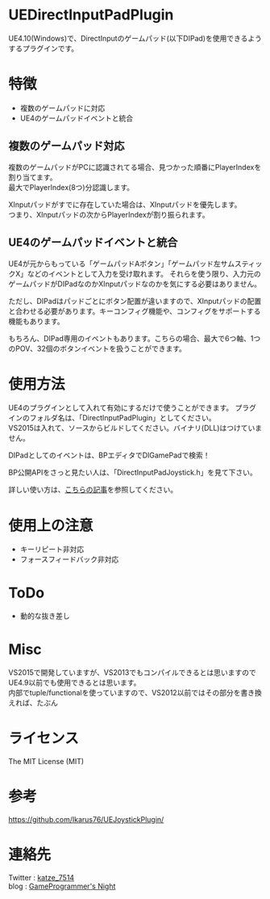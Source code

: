 # UEDirectInputPadPlugin
UE4.10(Windows)で、DirectInputのゲームパッド(以下DIPad)を使用できるようするプラグインです。  

# 特徴
- 複数のゲームパッドに対応
- UE4のゲームパッドイベントと統合

## 複数のゲームパッド対応
複数のゲームパッドがPCに認識されてる場合、見つかった順番にPlayerIndexを割り当てます。  
最大でPlayerIndex(8つ)分認識します。

XInputパッドがすでに存在していた場合は、XInputパッドを優先します。  
つまり、XInputパッドの次からPlayerIndexが割り振られます。

## UE4のゲームパッドイベントと統合
UE4が元からもっている「ゲームパッドAボタン」「ゲームパッド左サムスティックX」などのイベントとして入力を受け取れます。
それらを使う限り、入力元のゲームパッドがDIPadなのかXInputパッドなのかを気にする必要はありません。

ただし、DIPadはパッドごとにボタン配置が違いますので、XInputパッドの配置と合わせる必要があります。キーコンフィグ機能や、コンフィグをサポートする機能もあります。

もちろん、DIPad専用のイベントもあります。こちらの場合、最大で6つ軸、1つのPOV、32個のボタンイベントを扱うことができます。

# 使用方法
UE4のプラグインとして入れて有効にするだけで使うことができます。
プラグインのフォルダ名は、「DirectInputPadPlugin」としてください。  
VS2015は入れて、ソースからビルドしてください。バイナリ(DLL)はつけていません。

DIPadとしてのイベントは、BPエディタでDIGamePadで検索！

BP公開APIをさっと見たい人は、「DirectInputPadJoystick.h」を見て下さい。

詳しい使い方は、[こちらの記事](http://katze.hatenablog.jp/entry/2015/11/27/191351)を参照してください。

# 使用上の注意
- キーリピート非対応
- フォースフィードバック非対応

# ToDo
- 動的な抜き差し

# Misc
VS2015で開発していますが、VS2013でもコンパイルできるとは思いますのでUE4.9以前でも使用できるとは思います。  
内部でtuple/functionalを使っていますので、VS2012以前ではその部分を書き換えれば、たぶん

# ライセンス
The MIT License (MIT)

# 参考
https://github.com/Ikarus76/UEJoystickPlugin/

# 連絡先
Twitter : [katze_7514](http://twitter.com/katze_7514)  
blog    : [GameProgrammer's Night](http://katze.hatenablog.jp/)
